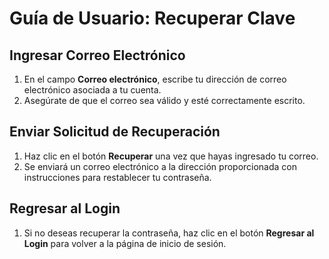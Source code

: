 # Guía de Usuario: **Recuperar Clave**

## **Ingresar Correo Electrónico**

1. En el campo **Correo electrónico**, escribe tu dirección de correo electrónico asociada a tu cuenta.
2. Asegúrate de que el correo sea válido y esté correctamente escrito.

## **Enviar Solicitud de Recuperación**

1. Haz clic en el botón **Recuperar** una vez que hayas ingresado tu correo.
2. Se enviará un correo electrónico a la dirección proporcionada con instrucciones para restablecer tu contraseña.

## **Regresar al Login**

1. Si no deseas recuperar la contraseña, haz clic en el botón **Regresar al Login** para volver a la página de inicio de sesión.
